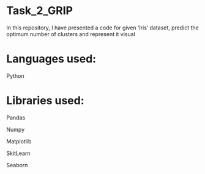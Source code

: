 # Task_2_GRIP
In this repository, I have presented a code for given ‘Iris’ dataset, predict the optimum number of clusters and represent it visual
# Languages used:
Python

# Libraries used:

Pandas

Numpy

Matplotlib

SkitLearn

Seaborn
